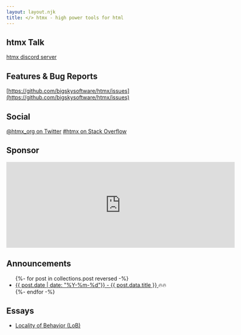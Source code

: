 ```yaml
---
layout: layout.njk
title: </> htmx - high power tools for html
---
```


## htmx Talk

[htmx discord server](/discord)

## Features & Bug Reports

[https://github.com/bigskysoftware/htmx/issues](https://github.com/bigskysoftware/htmx/issues)

## Social

[@htmx_org on Twitter](https://twitter.com/htmx_org)
[#htmx on Stack Overflow](https://stackoverflow.com/questions/tagged/htmx)

## Sponsor

<iframe src="https://github.com/sponsors/bigskysoftware/card" title="Sponsor bigskysoftware" height="225" width="600" style="border: 0;"></iframe>

<div class="row">
<div class="1 col">

## Announcements

<ul> 
{%- for post in collections.post reversed -%}
  <li><a href="{{ post.url  }}">{{ post.date | date: "%Y-%m-%d"}} - {{ post.data.title }} </a>🔥🔥</li>
{%- endfor -%}
</ul>
</div>
<div class="1 col">

## Essays

* [Locality of Behavior (LoB)](/essays/locality-of-behaviour)

</div>
</div>


